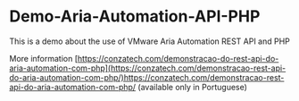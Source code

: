 # Demo-Aria-Automation-API-PHP
This is a demo about the use of VMware Aria Automation REST API and PHP

More information [https://conzatech.com/demonstracao-do-rest-api-do-aria-automation-com-php](https://conzatech.com/demonstracao-rest-api-do-aria-automation-com-php/)https://conzatech.com/demonstracao-rest-api-do-aria-automation-com-php/ (available only in Portuguese)
